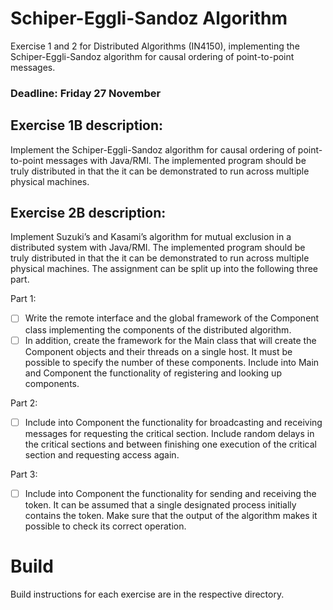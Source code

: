# Schiper-Eggli-Sandoz Algorithm

Exercise 1 and 2 for Distributed Algorithms (IN4150), implementing the Schiper-Eggli-Sandoz algorithm for causal ordering
of point-to-point messages.

### Deadline: Friday 27 November

## Exercise 1B description:

Implement the Schiper-Eggli-Sandoz algorithm for causal ordering of point-to-point messages with Java/RMI. The implemented program should be truly distributed in that the it can be demonstrated to run across multiple physical machines.

## Exercise 2B description:
Implement Suzuki’s and Kasami’s algorithm for mutual exclusion in a distributed system with Java/RMI. The implemented program should be truly distributed in that the it can be demonstrated to run across multiple physical machines. The assignment can be split up into the following three part.

Part 1:
- [ ] Write the remote interface and the global framework of the Component class implementing the components of the distributed algorithm.
- [ ] In addition, create the framework for the Main class that will create the Component objects and their threads on a single host. It must be possible to specify the number of these components. Include into Main and Component the functionality of registering and looking up components.

Part 2:
- [ ] Include into Component the functionality for broadcasting and receiving messages for requesting the critical section. Include random delays in the critical sections and between finishing one execution of the critical section and requesting access again.

Part 3:
- [ ] Include into Component the functionality for sending and receiving the token. It can be assumed that a single designated process initially contains the token. Make sure that the output of the algorithm makes it possible to check its correct operation.

# Build

Build instructions for each exercise are in the respective directory.

